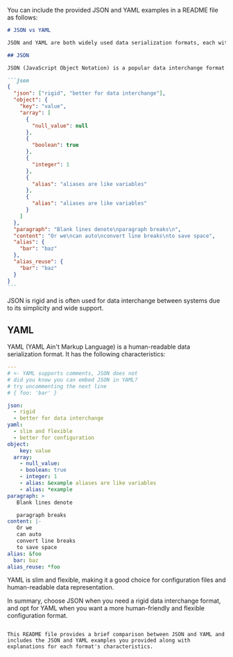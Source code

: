You can include the provided JSON and YAML examples in a README file as follows:

````markdown
# JSON vs YAML

JSON and YAML are both widely used data serialization formats, each with its own strengths and use cases. Here's a comparison of JSON and YAML along with some additional information:

## JSON

JSON (JavaScript Object Notation) is a popular data interchange format. It has the following characteristics:

```json
{
  "json": ["rigid", "better for data interchange"],
  "object": {
    "key": "value",
    "array": [
      {
        "null_value": null
      },
      {
        "boolean": true
      },
      {
        "integer": 1
      },
      {
        "alias": "aliases are like variables"
      },
      {
        "alias": "aliases are like variables"
      }
    ]
  },
  "paragraph": "Blank lines denote\nparagraph breaks\n",
  "content": "Or we\ncan auto\nconvert line breaks\nto save space",
  "alias": {
    "bar": "baz"
  },
  "alias_reuse": {
    "bar": "baz"
  }
}
```
````

JSON is rigid and is often used for data interchange between systems due to its simplicity and wide support.

## YAML

YAML (YAML Ain't Markup Language) is a human-readable data serialization format. It has the following characteristics:

```yaml
---
# <- YAML supports comments, JSON does not
# did you know you can embed JSON in YAML?
# try uncommenting the next line
# { foo: 'bar' }

json:
  - rigid
  - better for data interchange
yaml:
  - slim and flexible
  - better for configuration
object:
	key: value
  array:
    - null_value:
    - boolean: true
    - integer: 1
    - alias: &example aliases are like variables
    - alias: *example
paragraph: >
   Blank lines denote

   paragraph breaks
content: |-
   Or we
   can auto
   convert line breaks
   to save space
alias: &foo
  bar: baz
alias_reuse: *foo
```

YAML is slim and flexible, making it a good choice for configuration files and human-readable data representation.

In summary, choose JSON when you need a rigid data interchange format, and opt for YAML when you want a more human-friendly and flexible configuration format.

```

This README file provides a brief comparison between JSON and YAML and includes the JSON and YAML examples you provided along with explanations for each format's characteristics.
```
